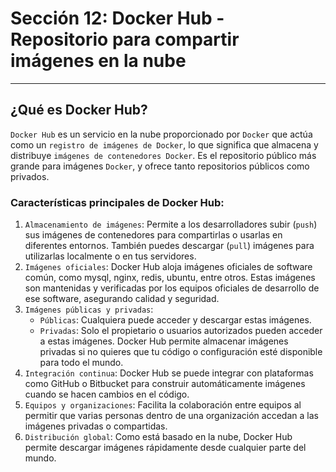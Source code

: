# Sección 12: Docker Hub - Repositorio para compartir imágenes en la nube

---

## ¿Qué es Docker Hub?

`Docker Hub` es un servicio en la nube proporcionado por `Docker` que actúa como un `registro de imágenes de Docker`,
lo que significa que almacena y distribuye `imágenes de contenedores Docker`. Es el repositorio público más grande
para imágenes `Docker`, y ofrece tanto repositorios públicos como privados.

### Características principales de Docker Hub:

1. `Almacenamiento de imágenes`: Permite a los desarrolladores subir (`push`) sus imágenes de contenedores para
   compartirlas o usarlas en diferentes entornos. También puedes descargar (`pull`) imágenes para utilizarlas localmente
   o en tus servidores.
2. `Imágenes oficiales`: Docker Hub aloja imágenes oficiales de software común, como mysql, nginx, redis, ubuntu, entre
   otros. Estas imágenes son mantenidas y verificadas por los equipos oficiales de desarrollo de ese software,
   asegurando calidad y seguridad.
3. `Imágenes públicas y privadas`:
    - `Públicas`: Cualquiera puede acceder y descargar estas imágenes.
    - `Privadas`: Solo el propietario o usuarios autorizados pueden acceder a estas imágenes. Docker Hub permite
      almacenar imágenes privadas si no quieres que tu código o configuración esté disponible para todo el mundo.
4. `Integración continua`: Docker Hub se puede integrar con plataformas como GitHub o Bitbucket para construir
   automáticamente imágenes cuando se hacen cambios en el código.
5. `Equipos y organizaciones`: Facilita la colaboración entre equipos al permitir que varias personas dentro de una
   organización accedan a las imágenes privadas o compartidas.
6. `Distribución global`: Como está basado en la nube, Docker Hub permite descargar imágenes rápidamente desde cualquier
   parte del mundo.

